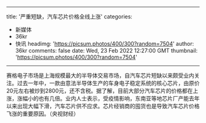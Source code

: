 
---
title: '严重短缺，汽车芯片价格全线上涨'
categories: 
 - 新媒体
 - 36kr
 - 快讯
headimg: 'https://picsum.photos/400/300?random=7504'
author: 36kr
comments: false
date: Wed, 23 Feb 2022 12:27:00 GMT
thumbnail: 'https://picsum.photos/400/300?random=7504'
---

<div>   
赛格电子市场是上海规模最大的半导体交易市场，自汽车芯片短缺以来颇受业内关注。过去一年中，一款由意法半导体生产的车身电子稳定系统的核心芯片，由原价20元左右被炒到2800元，还不含税。据了解，目前大部分汽车芯片的价格都在上涨，涨幅小的也有几倍。业内人士表示，受疫情影响，东南亚等地芯片厂产能去年以来出现大幅下滑，汽车芯片供不应求。芯片经销商的囤货也是导致汽车芯片价格飞涨的重要原因。（央视财经）  
</div>
            